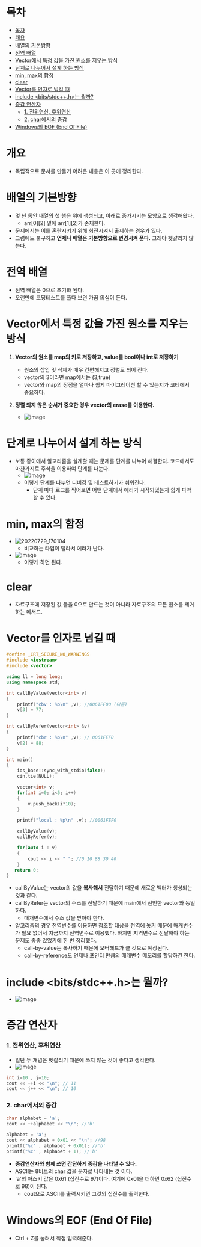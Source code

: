 # 목차
- [목차](#목차)
- [개요](#개요)
- [배열의 기본방향](#배열의-기본방향)
- [전역 배열](#전역-배열)
- [Vector에서 특정 값을 가진 원소를 지우는 방식](#vector에서-특정-값을-가진-원소를-지우는-방식)
- [단계로 나누어서 설계 하는 방식](#단계로-나누어서-설계-하는-방식)
- [min, max의 함정](#min-max의-함정)
- [clear](#clear)
- [Vector를 인자로 넘길 때](#vector를-인자로-넘길-때)
- [include <bits/stdc++.h>는 뭘까?](#include-bitsstdch는-뭘까)
- [증감 연산자](#증감-연산자)
    - [1. 전위연산, 후위연산](#1-전위연산-후위연산)
    - [2. char에서의 증감](#2-char에서의-증감)
- [Windows의 EOF (End Of File)](#windows의-eof-end-of-file)

# 개요
- 독립적으로 문서를 만들기 어려운 내용은 이 곳에 정리한다.


# 배열의 기본방향
- 몇 년 동안 배열의 첫 행은 위에 생성되고, 아래로 증가시키는 모양으로 생각해왔다.
  - arr[0][2] 밑에 arr[1][2]가 존재한다.
- 문제에서는 이를 혼란시키기 위해 회전시켜서 출제하는 경우가 있다.
- 그럼에도 불구하고 **언제나 배열은 기본방향으로 변경시켜 푼다.** 그래야 헷갈리지 않는다.

# 전역 배열
- 전역 배열은 0으로 초기화 된다.
- 오랜만에 코딩테스트를 풀다 보면 가끔 의심이 든다.
  


# Vector에서 특정 값을 가진 원소를 지우는 방식
1. **Vector의 원소를 map의 키로 저장하고, value를 bool이나 int로 저장하기**
     - 원소의 삽입 및 삭제가 매우 간편해지고 정렬도 되어 진다.
     - vector의 3이라면 map에서는 (3,true)
     - vector와 map의 장점을 얼마나 쉽게 마이그레이션 할 수 있는지가 코테에서 중요하다.

2. **정렬 되지 않은 순서가 중요한 경우 vector의 erase를 이용한다.**
     - ![image](https://user-images.githubusercontent.com/55792986/181666647-80d7c0b6-9639-4957-af98-0cf447058f3b.png)

# 단계로 나누어서 설계 하는 방식
- 보통 종이에서 알고리즘을 설계할 때는 문제를 단계를 나누어 해결한다. 코드에서도 마찬가지로 주석을 이용하여 단계를 나눈다.
  - ![image](https://user-images.githubusercontent.com/55792986/181708250-1c198d3f-71c5-4528-b15d-624efb32fb73.png)
  - 이렇게 단계를 나누면 디버깅 및 테스트하기가 쉬워진다. 
    - 단계 마다 로그를 찍어보면 어떤 단계에서 에러가 시작되었는지 쉽게 파악할 수 있다.

# min, max의 함정
- ![20220729_170104](https://user-images.githubusercontent.com/55792986/181713182-2d53fcd9-e692-48f6-a4c6-8eb84d6da17d.png)
  - 비교하는 타입이 달라서 에러가 난다.
- ![image](https://user-images.githubusercontent.com/55792986/181713297-fe081fe4-282e-42ff-99b9-cf14ae6fae54.png)
  - 이렇게 하면 된다.



# clear
- 자료구조에 저장된 값 들을 0으로 만드는 것이 아니라 자료구조의 모든 원소를 제거하는 메서드.

# Vector를 인자로 넘길 때
~~~c++
#define _CRT_SECURE_NO_WARNINGS
#include <iostream>
#include <vector>

using ll = long long;
using namespace std;

int callByValue(vector<int> v)
{
    printf("cbv : %p\n" ,v); //0061FF00 (다름)
    v[3] = 77;
}

int callByRefer(vector<int> &v)
{
    printf("cbr : %p\n" ,v); // 0061FEF0
    v[2] = 88;
}

int main()
{
    ios_base::sync_with_stdio(false);
    cin.tie(NULL);

    vector<int> v;
    for(int i=0; i<5; i++)
    {
        v.push_back(i*10);
    }

    printf("local : %p\n" ,v); //0061FEF0

    callByValue(v);
    callByRefer(v);

    for(auto i : v)
    {
        cout << i << " "; //0 10 88 30 40
    }
   return 0;
}
~~~
- callByValue는 vector의 값을 **복사해서** 전달하기 때문에 새로운 벡터가 생성되는 것과 같다.
- callByRefer는 vector의 주소를 전달하기 때문에 main에서 선언한 vector와 동일하다. 
  - 매개변수에서 주소 값을 받아야 한다.
- 알고리즘의 경우 전역변수를 이용하면 참조할 대상을 전역에 놓기 때문에 매개변수가 필요 없어서 지금까지 전역변수로 이용했다. 하지만 지역변수로 전달해야 하는 문제도 종종 있었기에 한 번 정리했다.
  - call-by-value는 복사하기 때문에 오버헤드가 클 것으로 예상된다.
  - call-by-reference도 언제나 포인터 만큼의 매개변수 메모리를 할당하긴 한다.

# include <bits/stdc++.h>는 뭘까?
- ![image](https://user-images.githubusercontent.com/55792986/191496243-7f3100b1-edda-475c-b7b1-cbcf1afc74fb.png)

# 증감 연산자
### 1. 전위연산, 후위연산
- 일단 두 개념은 헷갈리기 때문에 쓰지 않는 것이 좋다고 생각한다.
- ![image](https://user-images.githubusercontent.com/55792986/191745888-3b3920e8-2c74-4c2a-9aba-9139914d0e89.png)
~~~c++
int i=10 , j=10;
cout << ++i << "\n"; // 11
cout << j++ << "\n"; // 10 
~~~

### 2. char에서의 증감
~~~c++
char alphabet = 'a';
cout << ++alphabet << "\n"; //'b'

alphabet = 'a';
cout << alphabet + 0x01 << "\n"; //98
printf("%c" , alphabet + 0x01); //'b'
printf("%c" , alphabet + 1); //'b'
~~~
  - **증감연산자와 함께 쓰면 간단하게 증감을 나타낼 수 있다.**
  - ASCII는 8비트의 char 값을 문자로 나타내는 것 이다.
  - 'a'의 아스키 값은 0x61 (십진수로 97)이다. 여기에 0x01을 더하면 0x62 (십진수로 98)이 된다.
    - cout으로 ASCII를 출력시키면 그것의 십진수를 출력한다.

# Windows의 EOF (End Of File)
- Ctrl + Z를 눌러서 직접 입력해준다.
